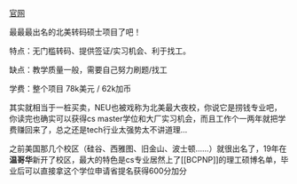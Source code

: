 [官网](https://www.northeastern.edu/)

最最最出名的北美转码硕士项目了吧！

特点：无门槛转码、提供签证/实习机会、利于找工。

缺点：教学质量一般，需要自己努力刷题/找工

学费：整个项目  78k美元 / 62k加币 

其实就相当于一桩买卖，NEU也被戏称为北美最大夜校，你说它是捞钱专业吧，你读完也确实可以获得cs master学位和大厂实习机会，而且工作个一两年就把学费赚回来了，总之还是tech行业太强势太不讲道理...

之前美国那几个校区（硅谷、西雅图、旧金山、波士顿……）就很出名了，19年在**温哥华**新开了校区，最大的特色是cs专业居然上了[[BCPNP]]的理工硕博名单，毕业后可以直接拿这个学位申请省提名获得600分加分